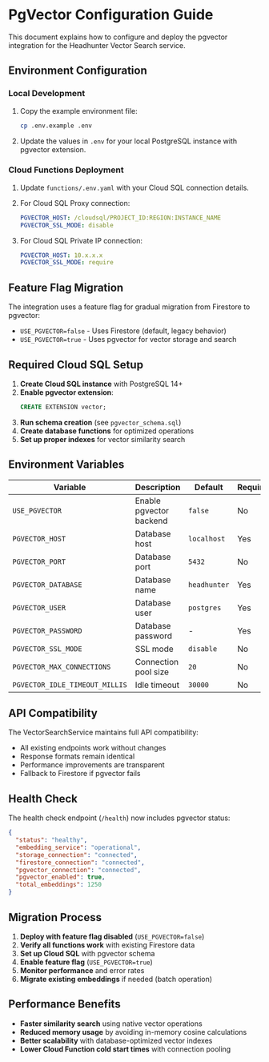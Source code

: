 # PgVector Configuration Guide

This document explains how to configure and deploy the pgvector integration for the Headhunter Vector Search service.

## Environment Configuration

### Local Development

1. Copy the example environment file:
   ```bash
   cp .env.example .env
   ```

2. Update the values in `.env` for your local PostgreSQL instance with pgvector extension.

### Cloud Functions Deployment

1. Update `functions/.env.yaml` with your Cloud SQL connection details.

2. For Cloud SQL Proxy connection:
   ```yaml
   PGVECTOR_HOST: /cloudsql/PROJECT_ID:REGION:INSTANCE_NAME
   PGVECTOR_SSL_MODE: disable
   ```

3. For Cloud SQL Private IP connection:
   ```yaml
   PGVECTOR_HOST: 10.x.x.x
   PGVECTOR_SSL_MODE: require
   ```

## Feature Flag Migration

The integration uses a feature flag for gradual migration from Firestore to pgvector:

- `USE_PGVECTOR=false` - Uses Firestore (default, legacy behavior)
- `USE_PGVECTOR=true` - Uses pgvector for vector storage and search

## Required Cloud SQL Setup

1. **Create Cloud SQL instance** with PostgreSQL 14+ 
2. **Enable pgvector extension**:
   ```sql
   CREATE EXTENSION vector;
   ```
3. **Run schema creation** (see `pgvector_schema.sql`)
4. **Create database functions** for optimized operations
5. **Set up proper indexes** for vector similarity search

## Environment Variables

| Variable | Description | Default | Required |
|----------|-------------|---------|----------|
| `USE_PGVECTOR` | Enable pgvector backend | `false` | No |
| `PGVECTOR_HOST` | Database host | `localhost` | Yes |
| `PGVECTOR_PORT` | Database port | `5432` | No |
| `PGVECTOR_DATABASE` | Database name | `headhunter` | Yes |
| `PGVECTOR_USER` | Database user | `postgres` | Yes |
| `PGVECTOR_PASSWORD` | Database password | - | Yes |
| `PGVECTOR_SSL_MODE` | SSL mode | `disable` | No |
| `PGVECTOR_MAX_CONNECTIONS` | Connection pool size | `20` | No |
| `PGVECTOR_IDLE_TIMEOUT_MILLIS` | Idle timeout | `30000` | No |

## API Compatibility

The VectorSearchService maintains full API compatibility:

- All existing endpoints work without changes
- Response formats remain identical  
- Performance improvements are transparent
- Fallback to Firestore if pgvector fails

## Health Check

The health check endpoint (`/health`) now includes pgvector status:

```json
{
  "status": "healthy",
  "embedding_service": "operational",
  "storage_connection": "connected", 
  "firestore_connection": "connected",
  "pgvector_connection": "connected",
  "pgvector_enabled": true,
  "total_embeddings": 1250
}
```

## Migration Process

1. **Deploy with feature flag disabled** (`USE_PGVECTOR=false`)
2. **Verify all functions work** with existing Firestore data
3. **Set up Cloud SQL** with pgvector schema
4. **Enable feature flag** (`USE_PGVECTOR=true`) 
5. **Monitor performance** and error rates
6. **Migrate existing embeddings** if needed (batch operation)

## Performance Benefits

- **Faster similarity search** using native vector operations
- **Reduced memory usage** by avoiding in-memory cosine calculations
- **Better scalability** with database-optimized vector indexes
- **Lower Cloud Function cold start times** with connection pooling